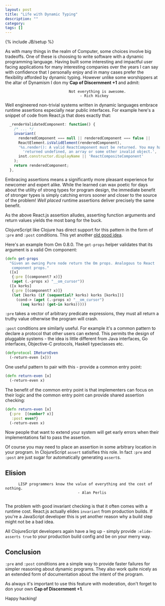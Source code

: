 ```yaml
---
layout: post
title: "Life with Dynamic Typing"
description: ""
category: 
tags: []
---
```

{% include JB/setup %}

As with many things in the realm of Computer, some choices involve big
tradeoffs. One of these is choosing to write software with a dynamic
programming language. Having built some interesting and impactful user
facing applications for many interesting companies over the years I
can say with confidence that I personally enjoy and in many cases
prefer the flexibility afforded by dynamic typing. However unlike some
worshippers at the altar of Dynamism I don my **Cap of Discernment
+1** and admit:

```
                             Not everything is awesome.
                                  - Rich Hickey
```

Well engineered non-trivial systems written in dynamic languages
embrace runtime assertions especially near public interfaces. For
example here's a snippet of code from React.js that does exactly
that:

```js
  _renderValidatedComponent: function() {
    /* ... */
    invariant(
      renderedComponent === null || renderedComponent === false ||
      ReactElement.isValidElement(renderedComponent),
      '%s.render(): A valid ReactComponent must be returned. You may have ' +
        'returned undefined, an array or some other invalid object.',
      inst.constructor.displayName || 'ReactCompositeComponent'
    );
    return renderedComponent;
  },
```

Embracing assertions means a significantly more pleasant
experience for newcomer and expert alike. While the learned can wax
poetic for days about the utility of strong types for program design,
the immediate benefit of stronger types is simply catching errors
sooner and closer to the source of the problem! *Well placed* runtime
assertions deliver precisely the same benefit.

As the above React.js assertion alludes, asserting function arguments
and return values yields the most bang for the buck.

ClojureScript like Clojure has direct support for this pattern in the
form of `:pre` and `:post` conditions. This yet another
[old good idea](http://en.wikipedia.org/wiki/Design_by_contract).

Here's an example from Om 0.8.0. The `get-props` helper validates
that its argument is a valid Om component:

```clj
(defn get-props
  "Given an owning Pure node return the Om props. Analogous to React
   component props."
  ([x]
   {:pre [(component? x)]}
   (aget (.-props x) "__om_cursor"))
  ([x korks]
   {:pre [(component? x)]}
   (let [korks (if (sequential? korks) korks [korks])]
     (cond-> (aget (.-props x) "__om_cursor")
       (seq korks) (get-in korks)))))
```

`:pre` takes a vector of arbitrary predicate expressions, they must all
return a truthy value otherwise the program will crash.

`:post` conditions are similarly useful. For example it's a common
pattern to declare a protocol that other users can extend. This permits
the design of pluggable systems - the idea is little different from
Java interfaces, Go interfaces, Objective-C protocols, Haskell
typeclasses etc.

```clj
(defprotocol IReturnEven
  (-return-even [x]))
```

One useful pattern to pair with this - provide a common entry point:

```clj
(defn return-even [x]
  (-return-even x)
```

The benefit of the common entry point is that implementers can focus
on their logic and the common entry point can provide shared assertion
checking:

```clj
(defn return-even [x]
  {:pre  [(number? x)] 
   :post even?}
  (-return-even x)
```

Now people that want to extend your system will get early errors when
their implementations fail to pass the assertion.

Of course you may need to place an assertion in some arbitrary
location in your program. In ClojureScript `assert` satisifies this
role. In fact `:pre` and `:post` are just sugar for automatically
generating `assert`s.

## Elision

```
      LISP programmers know the value of everything and the cost of nothing. 
                                 - Alan Perlis
       
```

The problem with good invariant checking is that it often comes with a
runtime cost. React.js actually elides `invariant` from production
builds. If you're a JavaScript developer this is yet another reason
why a build step might not be a bad idea.

All ClojureScript developers again have a leg up - simply provide
`:elide-asserts true` to your production build config and be on your
merry way.

## Conclusion

`:pre` and `:post` conditions are a simple way to provide faster
failures for simpler reasoning about dynamic programs. They also work
quite nicely as an extended form of documentation about the intent of
the program.

As always it's important to use this feature with moderation, don't
forget to don your own **Cap of Discernment +1**.

Happy hacking!
